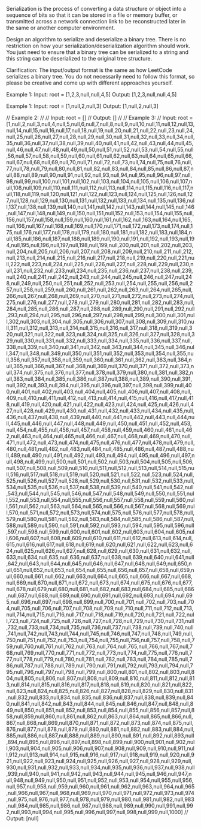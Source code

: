 Serialization is the process of converting a data structure or object into a sequence of bits so that it can be stored in a file or memory buffer, or transmitted across a network connection link to be reconstructed later in the same or another computer environment.

Design an algorithm to serialize and deserialize a binary tree. There is no restriction on how your serialization/deserialization algorithm should work. You just need to ensure that a binary tree can be serialized to a string and this string can be deserialized to the original tree structure.

Clarification: The input/output format is the same as how LeetCode serializes a binary tree. You do not necessarily need to follow this format, so please be creative and come up with different approaches yourself.

 

Example 1:
Input: root = [1,2,3,null,null,4,5]
Output: [1,2,3,null,null,4,5]

Example 1:
Input: root = [1,null,2,null,3]
Output: [1,null,2,null,3]

// Example 2:
// 
// Input: root = []
// Output: []
// 
// Example 3:
// Input: root = [1,null,2,null,3,null,4,null,5,null,6,null,7,null,8,null,9,null,10,null,11,null,12,null,13,null,14,null,15,null,16,null,17,null,18,null,19,null,20,null,21,null,22,null,23,null,24,null,25,null,26,null,27,null,28,null,29,null,30,null,31,null,32,null,33,null,34,null,35,null,36,null,37,null,38,null,39,null,40,null,41,null,42,null,43,null,44,null,45,null,46,null,47,null,48,null,49,null,50,null,51,null,52,null,53,null,54,null,55,null,56,null,57,null,58,null,59,null,60,null,61,null,62,null,63,null,64,null,65,null,66,null,67,null,68,null,69,null,70,null,71,null,72,null,73,null,74,null,75,null,76,null,77,null,78,null,79,null,80,null,81,null,82,null,83,null,84,null,85,null,86,null,87,null,88,null,89,null,90,null,91,null,92,null,93,null,94,null,95,null,96,null,97,null,98,null,99,null,100,null,101,null,102,null,103,null,104,null,105,null,106,null,107,null,108,null,109,null,110,null,111,null,112,null,113,null,114,null,115,null,116,null,117,null,118,null,119,null,120,null,121,null,122,null,123,null,124,null,125,null,126,null,127,null,128,null,129,null,130,null,131,null,132,null,133,null,134,null,135,null,136,null,137,null,138,null,139,null,140,null,141,null,142,null,143,null,144,null,145,null,146,null,147,null,148,null,149,null,150,null,151,null,152,null,153,null,154,null,155,null,156,null,157,null,158,null,159,null,160,null,161,null,162,null,163,null,164,null,165,null,166,null,167,null,168,null,169,null,170,null,171,null,172,null,173,null,174,null,175,null,176,null,177,null,178,null,179,null,180,null,181,null,182,null,183,null,184,null,185,null,186,null,187,null,188,null,189,null,190,null,191,null,192,null,193,null,194,null,195,null,196,null,197,null,198,null,199,null,200,null,201,null,202,null,203,null,204,null,205,null,206,null,207,null,208,null,209,null,210,null,211,null,212,null,213,null,214,null,215,null,216,null,217,null,218,null,219,null,220,null,221,null,222,null,223,null,224,null,225,null,226,null,227,null,228,null,229,null,230,null,231,null,232,null,233,null,234,null,235,null,236,null,237,null,238,null,239,null,240,null,241,null,242,null,243,null,244,null,245,null,246,null,247,null,248,null,249,null,250,null,251,null,252,null,253,null,254,null,255,null,256,null,257,null,258,null,259,null,260,null,261,null,262,null,263,null,264,null,265,null,266,null,267,null,268,null,269,null,270,null,271,null,272,null,273,null,274,null,275,null,276,null,277,null,278,null,279,null,280,null,281,null,282,null,283,null,284,null,285,null,286,null,287,null,288,null,289,null,290,null,291,null,292,null,293,null,294,null,295,null,296,null,297,null,298,null,299,null,300,null,301,null,302,null,303,null,304,null,305,null,306,null,307,null,308,null,309,null,310,null,311,null,312,null,313,null,314,null,315,null,316,null,317,null,318,null,319,null,320,null,321,null,322,null,323,null,324,null,325,null,326,null,327,null,328,null,329,null,330,null,331,null,332,null,333,null,334,null,335,null,336,null,337,null,338,null,339,null,340,null,341,null,342,null,343,null,344,null,345,null,346,null,347,null,348,null,349,null,350,null,351,null,352,null,353,null,354,null,355,null,356,null,357,null,358,null,359,null,360,null,361,null,362,null,363,null,364,null,365,null,366,null,367,null,368,null,369,null,370,null,371,null,372,null,373,null,374,null,375,null,376,null,377,null,378,null,379,null,380,null,381,null,382,null,383,null,384,null,385,null,386,null,387,null,388,null,389,null,390,null,391,null,392,null,393,null,394,null,395,null,396,null,397,null,398,null,399,null,400,null,401,null,402,null,403,null,404,null,405,null,406,null,407,null,408,null,409,null,410,null,411,null,412,null,413,null,414,null,415,null,416,null,417,null,418,null,419,null,420,null,421,null,422,null,423,null,424,null,425,null,426,null,427,null,428,null,429,null,430,null,431,null,432,null,433,null,434,null,435,null,436,null,437,null,438,null,439,null,440,null,441,null,442,null,443,null,444,null,445,null,446,null,447,null,448,null,449,null,450,null,451,null,452,null,453,null,454,null,455,null,456,null,457,null,458,null,459,null,460,null,461,null,462,null,463,null,464,null,465,null,466,null,467,null,468,null,469,null,470,null,471,null,472,null,473,null,474,null,475,null,476,null,477,null,478,null,479,null,480,null,481,null,482,null,483,null,484,null,485,null,486,null,487,null,488,null,489,null,490,null,491,null,492,null,493,null,494,null,495,null,496,null,497,null,498,null,499,null,500,null,501,null,502,null,503,null,504,null,505,null,506,null,507,null,508,null,509,null,510,null,511,null,512,null,513,null,514,null,515,null,516,null,517,null,518,null,519,null,520,null,521,null,522,null,523,null,524,null,525,null,526,null,527,null,528,null,529,null,530,null,531,null,532,null,533,null,534,null,535,null,536,null,537,null,538,null,539,null,540,null,541,null,542,null,543,null,544,null,545,null,546,null,547,null,548,null,549,null,550,null,551,null,552,null,553,null,554,null,555,null,556,null,557,null,558,null,559,null,560,null,561,null,562,null,563,null,564,null,565,null,566,null,567,null,568,null,569,null,570,null,571,null,572,null,573,null,574,null,575,null,576,null,577,null,578,null,579,null,580,null,581,null,582,null,583,null,584,null,585,null,586,null,587,null,588,null,589,null,590,null,591,null,592,null,593,null,594,null,595,null,596,null,597,null,598,null,599,null,600,null,601,null,602,null,603,null,604,null,605,null,606,null,607,null,608,null,609,null,610,null,611,null,612,null,613,null,614,null,615,null,616,null,617,null,618,null,619,null,620,null,621,null,622,null,623,null,624,null,625,null,626,null,627,null,628,null,629,null,630,null,631,null,632,null,633,null,634,null,635,null,636,null,637,null,638,null,639,null,640,null,641,null,642,null,643,null,644,null,645,null,646,null,647,null,648,null,649,null,650,null,651,null,652,null,653,null,654,null,655,null,656,null,657,null,658,null,659,null,660,null,661,null,662,null,663,null,664,null,665,null,666,null,667,null,668,null,669,null,670,null,671,null,672,null,673,null,674,null,675,null,676,null,677,null,678,null,679,null,680,null,681,null,682,null,683,null,684,null,685,null,686,null,687,null,688,null,689,null,690,null,691,null,692,null,693,null,694,null,695,null,696,null,697,null,698,null,699,null,700,null,701,null,702,null,703,null,704,null,705,null,706,null,707,null,708,null,709,null,710,null,711,null,712,null,713,null,714,null,715,null,716,null,717,null,718,null,719,null,720,null,721,null,722,null,723,null,724,null,725,null,726,null,727,null,728,null,729,null,730,null,731,null,732,null,733,null,734,null,735,null,736,null,737,null,738,null,739,null,740,null,741,null,742,null,743,null,744,null,745,null,746,null,747,null,748,null,749,null,750,null,751,null,752,null,753,null,754,null,755,null,756,null,757,null,758,null,759,null,760,null,761,null,762,null,763,null,764,null,765,null,766,null,767,null,768,null,769,null,770,null,771,null,772,null,773,null,774,null,775,null,776,null,777,null,778,null,779,null,780,null,781,null,782,null,783,null,784,null,785,null,786,null,787,null,788,null,789,null,790,null,791,null,792,null,793,null,794,null,795,null,796,null,797,null,798,null,799,null,800,null,801,null,802,null,803,null,804,null,805,null,806,null,807,null,808,null,809,null,810,null,811,null,812,null,813,null,814,null,815,null,816,null,817,null,818,null,819,null,820,null,821,null,822,null,823,null,824,null,825,null,826,null,827,null,828,null,829,null,830,null,831,null,832,null,833,null,834,null,835,null,836,null,837,null,838,null,839,null,840,null,841,null,842,null,843,null,844,null,845,null,846,null,847,null,848,null,849,null,850,null,851,null,852,null,853,null,854,null,855,null,856,null,857,null,858,null,859,null,860,null,861,null,862,null,863,null,864,null,865,null,866,null,867,null,868,null,869,null,870,null,871,null,872,null,873,null,874,null,875,null,876,null,877,null,878,null,879,null,880,null,881,null,882,null,883,null,884,null,885,null,886,null,887,null,888,null,889,null,890,null,891,null,892,null,893,null,894,null,895,null,896,null,897,null,898,null,899,null,900,null,901,null,902,null,903,null,904,null,905,null,906,null,907,null,908,null,909,null,910,null,911,null,912,null,913,null,914,null,915,null,916,null,917,null,918,null,919,null,920,null,921,null,922,null,923,null,924,null,925,null,926,null,927,null,928,null,929,null,930,null,931,null,932,null,933,null,934,null,935,null,936,null,937,null,938,null,939,null,940,null,941,null,942,null,943,null,944,null,945,null,946,null,947,null,948,null,949,null,950,null,951,null,952,null,953,null,954,null,955,null,956,null,957,null,958,null,959,null,960,null,961,null,962,null,963,null,964,null,965,null,966,null,967,null,968,null,969,null,970,null,971,null,972,null,973,null,974,null,975,null,976,null,977,null,978,null,979,null,980,null,981,null,982,null,983,null,984,null,985,null,986,null,987,null,988,null,989,null,990,null,991,null,992,null,993,null,994,null,995,null,996,null,997,null,998,null,999,null,1000]
// Output: [null]